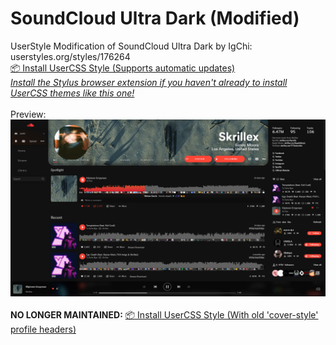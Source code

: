 # SoundCloud Ultra Dark (Modified)
UserStyle Modification of SoundCloud Ultra Dark by IgChi: userstyles.org/styles/176264 <br>
[📦 Install UserCSS Style (Supports automatic updates)](https://github.com/JunkiEDM/scultradark/raw/master/SC-UltraDark-MOD.user.css) <br>
*[    Install the Stylus browser extension if you haven't already to install UserCSS themes like this one!](https://chrome.google.com/webstore/detail/stylus/clngdbkpkpeebahjckkjfobafhncgmne)* <br> <br>
Preview: <br>
![Preview](preview.png) <br> <br>
**NO LONGER MAINTAINED:** [📦 Install UserCSS Style (With old 'cover-style' profile headers)](https://github.com/JunkiEDM/scultradark/raw/master/SC-UltraDark-MOD-oldheader.user.css) <br>
